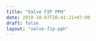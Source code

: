 ```yaml
---
title: "Valve FIP PPH"
date: 2018-10-07T20:41:21+07:00
draft: false
layout: "valve-fip-pph"
---
```




